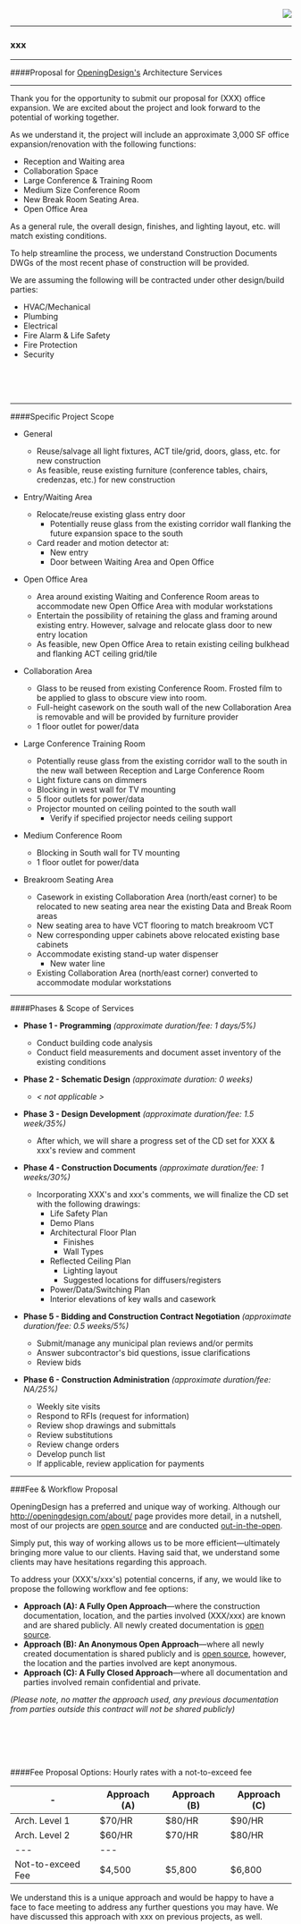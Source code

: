 
<div style="padding-left: 35px; padding-right: 35px; padding-bottom: 512px;"> </div>

<p align="right" style="color:blue;margin-left:30px;" >
<img src="https://raw.githubusercontent.com/OpeningDesign/OpeningDesign.github.io/master/assets/images/icon.png" />
</p>

---
### xxx


---
####Proposal for [OpeningDesign's](http://openingdesign.com/) Architecture Services

---
Thank you for the opportunity to submit our proposal for (XXX) office expansion.  We are excited about the project and look forward to the potential of working together.  

As we understand it, the project will include an approximate 3,000 SF office expansion/renovation with the following functions:

* Reception and Waiting area
* Collaboration Space
* Large Conference & Training Room
* Medium Size Conference Room
* New Break Room Seating Area.
* Open Office Area

As a general rule, the overall design, finishes, and lighting layout, etc. will match existing conditions.

To help streamline the process, we understand Construction Documents DWGs of the most recent phase of construction will be provided. 

We are assuming the following will be contracted under other design/build parties:

* HVAC/Mechanical
* Plumbing
* Electrical
* Fire Alarm & Life Safety
* Fire Protection
* Security

<br>
<br>
<br>

---

####Specific Project Scope

* General
	* Reuse/salvage all light fixtures, ACT tile/grid, doors, glass, etc. for new construction
	* As feasible, reuse existing furniture (conference tables, chairs, credenzas, etc.) for new construction
* Entry/Waiting Area
	* Relocate/reuse existing glass entry door
		* Potentially reuse glass from the existing corridor wall flanking the future expansion space to the south 
	* Card reader and motion detector at:
		* New entry
		* Door between Waiting Area and Open Office
* Open Office Area
	* Area around existing Waiting and Conference Room areas to accommodate new Open Office Area with modular workstations
	* Entertain the possibility of retaining the glass and framing around existing entry.  However, salvage and relocate glass door to new entry location
	* As feasible, new Open Office Area to retain existing ceiling bulkhead and flanking ACT ceiling grid/tile

* Collaboration Area
	* Glass to be reused from existing Conference Room.  Frosted film to be applied to glass to obscure view into room.
	* 	Full-height casework on the south wall of the new Collaboration Area is removable and will be provided by furniture provider
	* 1 floor outlet for power/data
* Large Conference Training Room
	* Potentially reuse glass from the existing corridor wall to the south in the new wall between Reception and Large Conference Room
	* Light fixture cans on dimmers
	* Blocking in west wall for TV mounting
	* 5 floor outlets for power/data
	* Projector mounted on ceiling pointed to the south wall
		* Verify if specified projector needs ceiling support
* Medium Conference Room
	* Blocking in South wall for TV mounting
	* 1 floor outlet for power/data
* Breakroom Seating Area
	* Casework in existing Collaboration Area (north/east corner) to be relocated to new seating area near the existing Data and Break Room areas
	* New seating area to have VCT flooring to match breakroom VCT
	* New corresponding upper cabinets above relocated existing base cabinets
	* Accommodate existing stand-up water dispenser
		* New water line 
	* Existing Collaboration Area (north/east corner) converted to accommodate modular workstations

---
####Phases & Scope of Services


* **Phase 1 - Programming** 
*(approximate duration/fee: 1 days/5%)*
    * Conduct building code analysis
    * Conduct field measurements and document asset inventory of the existing conditions

* **Phase 2 - Schematic Design**
*(approximate duration: 0 weeks)*
    * *< not applicable >*

* **Phase 3 - Design Development**
*(approximate duration/fee: 1.5 week/35%)*
    * After which, we will share a progress set of the CD set for XXX & xxx's review and comment 

* **Phase 4 - Construction Documents**
*(approximate duration/fee: 1 weeks/30%)*
    * Incorporating XXX's and xxx's comments, we will finalize the CD set with the following drawings:
		* Life Safety Plan
		* Demo Plans
		* Architectural Floor Plan
			* Finishes
			* Wall Types
		* Reflected Ceiling Plan
			* Lighting layout
			* Suggested locations for diffusers/registers
		* Power/Data/Switching Plan
		* Interior elevations of key walls and casework

* **Phase 5 - Bidding and Construction Contract Negotiation**
*(approximate duration/fee: 0.5 weeks/5%)*
    * Submit/manage any municipal plan reviews and/or permits
    * Answer subcontractor's bid questions, issue clarifications
    * Review bids
* **Phase 6 - Construction Administration**
*(approximate duration/fee: NA/25%)*
    * Weekly site visits
    * Respond to RFIs (request for information)
    * Review shop drawings and submittals
    * Review substitutions
    * Review change orders
    * Develop punch list
    * If applicable, review application for payments

---
###Fee & Workflow Proposal		

OpeningDesign has a preferred and unique way of working.  Although our http://openingdesign.com/about/ page provides more detail, in a nutshell, most of our projects are [open source](http://en.wikipedia.org/wiki/Open_source) and are conducted [out-in-the-open](http://openingdesign.com/about/).

Simply put, this way of working allows us to be more efficient—ultimately bringing more value to our clients.  Having said that, we understand some clients may have hesitations regarding this approach.

To address your (XXX's/xxx's) potential concerns, if any, we would like to propose the following workflow and fee options:

* **Approach (A): A Fully Open Approach**—where the construction documentation, location, and the parties involved (XXX/xxx) are known and are shared publicly.  All newly created documentation is [open source](https://creativecommons.org/licenses/by-sa/4.0/).
* **Approach (B): An Anonymous Open Approach**—where all newly created documentation is shared publicly and is [open source](https://creativecommons.org/licenses/by-sa/4.0/), however, the location and the parties involved are kept anonymous. 
* **Approach (C): A Fully Closed Approach**—where all documentation and parties involved remain confidential and private.

*(Please note, no matter the approach used, any previous documentation from parties outside this contract will not be shared publicly)*

<br>
<br>
<br>
<br>

####Fee Proposal Options: Hourly rates with a not-to-exceed fee

|-|Approach (A)|Approach (B)|Approach (C)|
|---|---|---|---|
|Arch. Level 1|$70/HR|$80/HR|$90/HR|
|Arch. Level 2| $60/HR|$70/HR|$80/HR|
|---| ---|
|Not-to-exceed Fee| $4,500|$5,800|$6,800|

We understand this is a unique approach and would be happy to have a face to face meeting to address any further questions you may have.  We have discussed this approach with xxx on previous projects, as well.

---

####Reimbursable expenses include:

* Transportation in connection with the project for travel authorized by the client (transportation, lodging and meals)
* Communication and shipping costs (long distance charges, courier, postage, dedicated web hosting, etc.)
* Reproduction costs for plans, sketches, drawings, graphic representations and other documents
* Renderings, models, prints of computer-generated drawings, mock-ups specifically	requested	 by the client
* Certification and documentation costs for third party	certification	such	as	LEED®
* Fees, levies, duties or taxes for permits, licences, or approvals from authorities having jurisdiction
* Additional insurance coverage or limits, including additional professional liability insurance requested by the client in a excess of that normally carried by the architect and the architect’s consultants
* Direct expenses from additional consultants not specifically outlined in this proposal

*Reimbursable expenses include an additional 10% to cover in-house administration,	handling,	and	financing.*

---

####Services *not* included in Proposal

* Construction Specifications
* Moving Coordination
* Audio/Visual Consultant
* Security Systems
* Furniture, Fixtures & Equipment (FF&E) services
* Environmental Studies and Reports
* Signage Design/Layout
* Acoustical Engineer
* Closeout Record Documents
* LEED Design
* Environmental Studies
* Commissioning Services
* Post-occupancy Elevation/Studies
* Maintenance and Operational Programming
* Building Maintenance Manuals
* Post-occupancy Evaluation
* Kitchen Design Services

---

####Boilerplate

* OpeningDesign  will deliver invoices on a monthly basis and are due/payable within 30 days of receipt.  Invoices overdue past (90) days will be interpreted as an order to stop work on the project. 
* This proposal is valid for 90 days. 

---

We [(OpeningDesign)](http://openingdesign.com/) sincerely appreciate the opportunity to provide you with this proposal and look forward to the potential of continued collaboration. 

If the terms of this proposal are acceptable please sign in the space offered below.  

Finally, please don't hesitate to contact me should you have any questions or require additional information. 

<br>
Kind Regards,
<br>
<br>
<br>


 
Ryan Schultz
OpeningDesign

<br>



<br>
<br>
<br>
<br>
<br>
<br>
<br>
<br>

Please Indicate Preferred Fee & Workflow Proposal Option: (A), (B), or (C)
<br>
<hr>
<br>

####Authorized by:
* Signature
<hr>
* Title
<hr>
* Date
	<hr>

<br>
<br>
####Authorized by:
* Signature
<hr>
* Title
<hr>
* Date
	<hr>
<br>








